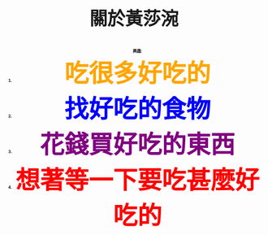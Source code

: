 <html>
<style>

  html {
            height: 100%;
        }

        body {
            background-image: url(http://s7d2.scene7.com/is/image/PetSmart/PB0101_HERO-SmallPet-Food-20160818?$sclp-banner-main_small$);
            background-repeat: no-repeat;
            background-attachment: fixed;
            background-position: center;
            background-size: cover;
        }
  
  
</style>
<head>

</head>
<body background="http://s7d2.scene7.com/is/image/PetSmart/PB0101_HERO-SmallPet-Food-20160818?$sclp-banner-main_small$" percentage="30" >

<center>
<b>
<p style= "font-size:35px;" >
關於黃莎涴
</p>




<ol style= "font-size:8;"><b>興趣:</b>
<li><font size="7" color="orange">吃很多好吃的
<li><font color="blue">找好吃的食物
<li><font color="purple">花錢買好吃的東西
<li><font color="red">想著等一下要吃甚麼好吃的

